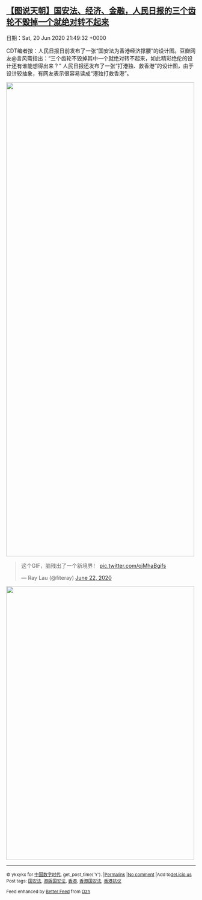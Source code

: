 [【图说天朝】国安法、经济、金融，人民日报的三个齿轮不毁掉一个就绝对转不起来](https://chinadigitaltimes.net/chinese/2020/06/%e3%80%90%e5%9b%be%e8%af%b4%e5%a4%a9%e6%9c%9d%e3%80%91%e5%9b%bd%e5%ae%89%e6%b3%95%e3%80%81%e7%bb%8f%e6%b5%8e%e3%80%81%e9%87%91%e8%9e%8d%ef%bc%8c%e4%ba%ba%e6%b0%91%e6%97%a5%e6%8a%a5%e7%9a%84%e4%b8%89/)
------
日期：Sat, 20 Jun 2020 21:49:32 +0000

<p>CDT编者按：人民日报日前发布了一张“国安法为香港经济撑腰”的设计图。豆瓣网友@言风斋指出：“三个齿轮不毁掉其中一个就绝对转不起来，如此精彩绝伦的设计还有谁能想得出来？” 人民日报还发布了一张“打港独、救香港”的设计图，由于设计较抽象，有网友表示很容易读成“港独打救香港”。</p><p><img class="alignnone size-full wp-image-647827" src="https://chinadigitaltimes.net/chinese/files/2020/06/Image-from-iOS-2-e1592688681952.jpg" alt="" width="500" height="1256" /></p><blockquote class="twitter-tweet" data-width="550" data-dnt="true"><p lang="zh" dir="ltr">这个GIF，脑残出了一个新境界！ <a href="https://t.co/ojMhaBgifs">pic.twitter.com/ojMhaBgifs</a></p><p>&mdash; Ray Lau (@fiteray) <a href="https://twitter.com/fiteray/status/1274897398385393664?ref_src=twsrc%5Etfw">June 22, 2020</a></p></blockquote><p><script async src="https://platform.twitter.com/widgets.js" charset="utf-8"></script></p><p><img class="alignnone size-full wp-image-647830" src="https://chinadigitaltimes.net/chinese/files/2020/06/200595ab-4ab6-429c-b718-e7290ea74cd7-e1592690044687.jpg" alt="" width="500" height="725" srcset="https://chinadigitaltimes.net/chinese/files/2020/06/200595ab-4ab6-429c-b718-e7290ea74cd7-e1592690044687.jpg 500w, https://chinadigitaltimes.net/chinese/files/2020/06/200595ab-4ab6-429c-b718-e7290ea74cd7-e1592690044687-207x300.jpg 207w" sizes="(max-width: 500px) 100vw, 500px" /></p><hr /><p><small>&copy; ykxykx for <a href="https://chinadigitaltimes.net/chinese">中国数字时代</a>, get_post_time('Y'). |<a href="https://chinadigitaltimes.net/chinese/2020/06/%e3%80%90%e5%9b%be%e8%af%b4%e5%a4%a9%e6%9c%9d%e3%80%91%e5%9b%bd%e5%ae%89%e6%b3%95%e3%80%81%e7%bb%8f%e6%b5%8e%e3%80%81%e9%87%91%e8%9e%8d%ef%bc%8c%e4%ba%ba%e6%b0%91%e6%97%a5%e6%8a%a5%e7%9a%84%e4%b8%89/">Permalink</a> |<a href="https://chinadigitaltimes.net/chinese/2020/06/%e3%80%90%e5%9b%be%e8%af%b4%e5%a4%a9%e6%9c%9d%e3%80%91%e5%9b%bd%e5%ae%89%e6%b3%95%e3%80%81%e7%bb%8f%e6%b5%8e%e3%80%81%e9%87%91%e8%9e%8d%ef%bc%8c%e4%ba%ba%e6%b0%91%e6%97%a5%e6%8a%a5%e7%9a%84%e4%b8%89/#comments">No comment</a> |Add to<a href="http://del.icio.us/post?url=https://chinadigitaltimes.net/chinese/2020/06/%e3%80%90%e5%9b%be%e8%af%b4%e5%a4%a9%e6%9c%9d%e3%80%91%e5%9b%bd%e5%ae%89%e6%b3%95%e3%80%81%e7%bb%8f%e6%b5%8e%e3%80%81%e9%87%91%e8%9e%8d%ef%bc%8c%e4%ba%ba%e6%b0%91%e6%97%a5%e6%8a%a5%e7%9a%84%e4%b8%89/&amp;title=【图说天朝】国安法、经济、金融，人民日报的三个齿轮不毁掉一个就绝对转不起来">del.icio.us</a><br/>Post tags: <a href="https://chinadigitaltimes.net/chinese/tag/%e5%9b%bd%e5%ae%89%e6%b3%95/" rel="tag">国安法</a>, <a href="https://chinadigitaltimes.net/chinese/tag/%e6%b8%af%e7%89%88%e5%9b%bd%e5%ae%89%e6%b3%95/" rel="tag">港版国安法</a>, <a href="https://chinadigitaltimes.net/chinese/tag/%e9%a6%99%e6%b8%af/" rel="tag">香港</a>, <a href="https://chinadigitaltimes.net/chinese/tag/%e9%a6%99%e6%b8%af%e5%9b%bd%e5%ae%89%e6%b3%95/" rel="tag">香港国安法</a>, <a href="https://chinadigitaltimes.net/chinese/tag/%e9%a6%99%e6%b8%af%e6%8a%97%e8%ae%ae/" rel="tag">香港抗议</a><br/></small></p><p><small>Feed enhanced by <a href='http://planetozh.com/blog/my-projects/wordpress-plugin-better-feed-rss/'>Better Feed</a> from  <a href='http://planetozh.com/blog/'>Ozh</a></small></p>
